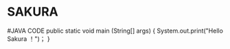 # SAKURA
#JAVA CODE
public static void main (String[] args)
  {
   System.out.print("Hello Sakura ！")；
  }
